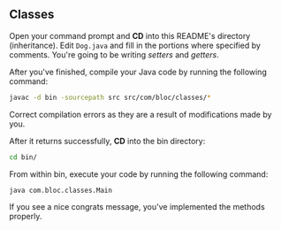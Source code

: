 ## Classes

Open your command prompt and **CD** into this README's directory (inheritance). Edit `Dog.java` and fill in the portions where specified by comments. You're going to be writing _setters_ and _getters_.

After you've finished, compile your Java code by running the following command:

``` bash
javac -d bin -sourcepath src src/com/bloc/classes/*
```

Correct compilation errors as they are a result of modifications made by you.

After it returns successfully, **CD** into the bin directory:

``` bash
cd bin/
```

From within bin, execute your code by running the following command:

``` bash
java com.bloc.classes.Main
```

If you see a nice congrats message, you've implemented the methods properly.